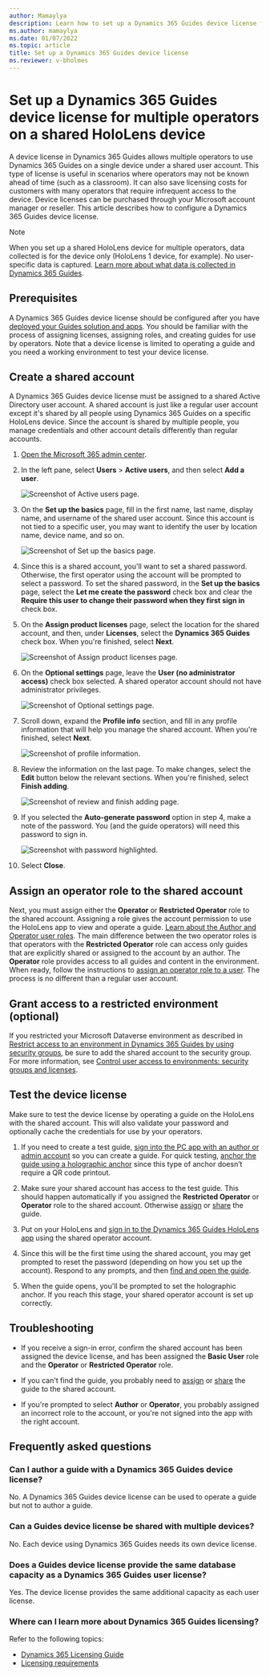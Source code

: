 ```yaml
---
author: Mamaylya
description: Learn how to set up a Dynamics 365 Guides device license for multiple operators on a single HoloLens device.
ms.author: mamaylya
ms.date: 01/07/2022
ms.topic: article
title: Set up a Dynamics 365 Guides device license
ms.reviewer: v-bholmes
---
```


# Set up a Dynamics 365 Guides device license for multiple operators on a shared HoloLens device

A device license in Dynamics 365 Guides allows multiple operators to use Dynamics 365 Guides on a single device under a shared user account. This type of license is useful in scenarios where operators may not be known ahead of time (such as a classroom). It can also save licensing costs for customers with many operators that require infrequent access to the device. Device licenses can be purchased through your Microsoft account manager or reseller. This article describes how to configure a Dynamics 365 Guides device license.

> [!NOTE]
> When you set up a shared HoloLens device for multiple operators, data collected is for the device only (HoloLens 1 device, for example). No user-specific data is captured. [Learn more about what data is collected in Dynamics 365 Guides](analytics-data-collected.md). 

## Prerequisites

A Dynamics 365 Guides device license should be configured after you have [deployed your Guides solution and apps](setup.md). You should be familiar with the process of assigning licenses, 
assigning roles, and creating guides for use by operators. Note that a device license is limited to operating a guide and you need a working environment to test 
your device license.

## Create a shared account

A Dynamics 365 Guides device license must be assigned to a shared Active Directory user account. A shared account is just like a regular user account except it's shared by all 
people using Dynamics 365 Guides on a specific HoloLens device. Since the account is shared by multiple people, you manage credentials and other account details differently than regular accounts.

1. [Open the Microsoft 365 admin center](https://admin.microsoft.com/AdminPortal/Home).

2. In the left pane, select **Users** > **Active users**, and then select **Add a user**.
 
   ![Screenshot of Active users page.](media/device-license-active-users.jpg "Screenshot of Active users page")
   
3. On the **Set up the basics** page, fill in the first name, last name, display name, and username of the shared user account. Since this account is not tied to a specific user, you may want to identify the user by location name, device name, and so on.

   ![Screenshot of Set up the basics page.](media/device-license-set-up-basics.jpg "Screenshot of Set up the basics page")

4. Since this is a shared account, you'll want to set a shared password. Otherwise, the first operator using the account will be prompted to select a password. To set the shared password, in the **Set up the basics** page, select the **Let me create the password** check box and clear the **Require this user to change their password when they first sign in** check box.  
 
5. On the **Assign product licenses** page, select the location for the shared account, and then, under **Licenses**, select the **Dynamics 365 Guides** check box. When you're finished, select **Next**.

    ![Screenshot of Assign product licenses page.](media/device-license-assign-product-licenses.jpg "Screenshot of Assign product licenses page")
 
6. On the **Optional settings** page, leave the **User (no administrator access)** check box selected. A shared operator account should not have administrator privileges.

    ![Screenshot of Optional settings page.](media/device-license-optional-settings.jpg "Screenshot of Optional settings page")
 
7. Scroll down, expand the **Profile info** section, and fill in any profile information that will help you manage the shared account. When you're finished, select **Next**.

    ![Screenshot of profile information.](media/device-license-profile.jpg "Screenshot of profile information")
 
8. Review the information on the last page. To make changes, select the **Edit** button below the relevant sections. When you're finished, select **Finish adding**.

   ![Screenshot of review and finish adding page.](media/device-license-review.jpg "Screenshot of review and finish adding page")
 
9.	If you selected the **Auto-generate password** option in step 4, make a note of the password. You (and the guide operators) will need this password to sign in.

    ![Screenshot with password highlighted.](media/device-license-password.jpg "Screenshot with password highlighted")
 
10. Select **Close**.

## Assign an operator role to the shared account

Next, you must assign either the **Operator** or **Restricted Operator** role to the shared account. Assigning a role gives the account permission to use the HoloLens app to view and operate a guide. [Learn about the Author and Operator user roles](admin-role-types.md). The main difference between the two operator roles is that operators with the **Restricted Operator** role can access only guides that are explicitly shared or assigned to the account by an author. The **Operator** role provides access to all guides and content in the environment. When ready, follow the instructions to [assign an operator role to a user](assign-role.md#assign-roles-to-a-user). The process is no different than a regular user account.

## Grant access to a restricted environment (optional)

If you restricted your Microsoft Dataverse environment as described in [Restrict access to an environment in Dynamics 365 Guides by using security groups](admin-security.md), be sure to add the shared account to the security group. For more information, see [Control user access to environments: security groups and licenses](/power-platform/admin/control-user-access).

## Test the device license

Make sure to test the device license by operating a guide on the HoloLens with the shared account. This will also validate your password and optionally cache the credentials for use by your operators.

1. If you need to create a test guide, [sign into the PC app with an author or admin account](install-sign-in-pc-app.md#sign-in-to-the-app) so you can create a guide. For quick testing, [anchor the guide using a holographic anchor](pc-app-anchor-holographic.md) since this type of anchor doesn’t require a QR code printout.

2. Make sure your shared account has access to the test guide. This should happen automatically if you assigned the **Restricted Operator** or **Operator** role to the shared account. Otherwise [assign](admin-access-assign.md) or [share](admin-access-teams.md) the guide.

3. Put on your HoloLens and [sign in to the Dynamics 365 Guides HoloLens app](hololens-app-install-sign-in.md) using the shared operator account.

4. Since this will be the first time using the shared account, you may get prompted to reset the password (depending on how you set up the account). Respond to any prompts, and 
then [find and open the guide](find-guide.md).

5. When the guide opens, you'll be prompted to set the holographic anchor. If you reach this stage, your shared operator account is set up correctly.

## Troubleshooting

- If you receive a sign-in error, confirm the shared account has been assigned the device license, and has been assigned the **Basic User** role and the **Operator** or **Restricted Operator** role. 

- If you can't find the guide, you probably need to [assign](admin-access-assign.md) or [share](admin-access-teams.md) the guide to the shared account.

- If you're prompted to select **Author** or **Operator**, you probably assigned an incorrect role to the account, or you're not signed into the app with the right account.

## Frequently asked questions

### Can I author a guide with a Dynamics 365 Guides device license?

No. A Dynamics 365 Guides device license can be used to operate a guide but not to author a guide.

### Can a Guides device license be shared with multiple devices?

No. Each device using Dynamics 365 Guides needs its own device license.

### Does a Guides device license provide the same database capacity as a Dynamics 365 Guides user license?

Yes. The device license provides the same additional capacity as each user license. 

### Where can I learn more about Dynamics 365 Guides licensing?

Refer to the following topics:

- [Dynamics 365 Licensing Guide](https://go.microsoft.com/fwlink/?LinkId=866544&clcid=0x409)
- [Licensing requirements](requirements.md)